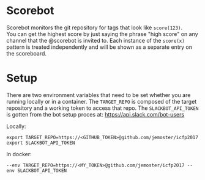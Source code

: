 # Scorebot
Scorebot monitors the git repository for tags that look like `score(123)`.  
You can get the highest score by just saying the phrase "high score" on any channel that the @scorebot is invited to.
Each instance of the `score(x)` pattern is treated independently and will be shown as a separate entry on the scoreboard.

# Setup
There are two environment variables that need to be set whether you are running locally or in a container.
The `TARGET_REPO` is composed of the target repository and a working token to access that repo.
The `SLACKBOT_API_TOKEN` is gotten from the bot setup proces at: https://api.slack.com/bot-users

Locally:

    export TARGET_REPO=https://<GITHUB_TOKEN>@github.com/jemoster/icfp2017
    export SLACKBOT_API_TOKEN
    
In docker:

    --env TARGET_REPO=https://<MY_TOKEN>@github.com/jemoster/icfp2017 --env SLACKBOT_API_TOKEN
